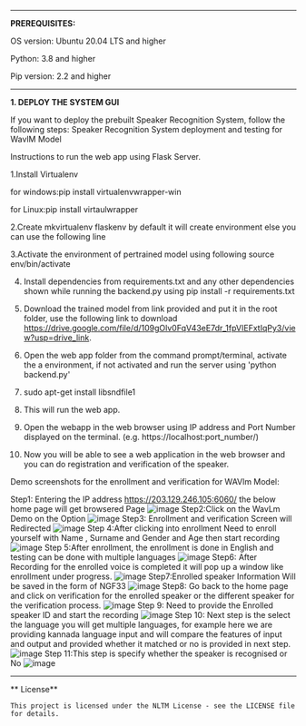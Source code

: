 
____________
**PREREQUISITES:**

OS version: Ubuntu 20.04 LTS and higher

Python: 3.8 and higher

Pip version: 2.2 and higher

------------------------------------------

**1. DEPLOY THE SYSTEM GUI**

If you want to deploy the prebuilt Speaker Recognition System, follow the following steps:
Speaker Recognition System deployment and testing for WavlM Model

Instructions to run the web app using Flask Server.

 1.Install Virtualenv 
 
 for windows:pip install virtualenvwrapper-win

 for Linux:pip install virtaulwrapper

 2.Create mkvirtualenv flaskenv by default it will create environment else you can use the following line
 
 3.Activate the environment of pertrained model using following source env/bin/activate

 4. Install dependencies from requirements.txt and any other dependencies shown while running the backend.py using pip install -r requirements.txt
   
 5. Download the trained model from link provided and put it in the root folder, use  the following link to download https://drive.google.com/file/d/109gOlv0FqV43eE7dr_1fpVIEFxtIqPy3/view?usp=drive_link.
   
 6. Open the web app folder from the command prompt/terminal, activate the a environment, if not activated and run the server using 'python backend.py'
   
 7. sudo apt-get install libsndfile1
   
 8. This will run the web app.
   
 9. Open the webapp in the web browser using IP address and Port Number displayed on the terminal. (e.g. https://localhost:port_number/)
   
 10. Now you will be able to see a web application in the web browser and you can do registration and verification of the speaker.

Demo screenshots for the enrollment and verification for WAVlm Model:

Step1: Entering the IP address  https://203.129.246.105:6060/ the below home page will get browsered Page
![image](https://github.com/SR-MEiTY/Speaker_Recognition2/assets/104900510/bbaf650c-a2d6-4e16-851a-05cf042796f8)
Step2:Click on the WavLm Demo on the Option
![image](https://github.com/SR-MEiTY/Speaker_Recognition2/assets/104900510/3c44a6f9-aeb2-44ed-9a50-84b34dbc2f58)
Step3: Enrollment and verification Screen will Redirected
![image](https://github.com/SR-MEiTY/Speaker_Recognition2/assets/104900510/23ab41b0-9318-4912-b045-dcf9b3b39cff)
Step 4:After clicking into enrollment Need to enroll yourself with Name , Surname and Gender and Age then start recording 
![image](https://github.com/SR-MEiTY/Speaker_Recognition2/assets/104900510/1f71d064-1e52-4569-b7f4-21f1b1e3e54b)
 Step 5:After enrollment, the enrollment is done in English and testing can be done with multiple languages
 ![image](https://github.com/SR-MEiTY/Speaker_Recognition2/assets/104900510/62c4839e-963b-40fa-a601-78f872a8895d)
 Step6: After Recording for the enrolled voice is completed it will pop up a window like enrollment under progress.
 ![image](https://github.com/SR-MEiTY/Speaker_Recognition2/assets/104900510/44740a78-51e2-4842-9830-54071114cc64)
 Step7:Enrolled speaker Information Will be saved in the form of NGF33
 ![image](https://github.com/SR-MEiTY/Speaker_Recognition2/assets/104900510/2b9f941f-d3fb-4444-a734-54752122d40c)
 Step8: Go back to the home page and click on verification for the enrolled speaker or the different speaker for the verification process.
 ![image](https://github.com/SR-MEiTY/Speaker_Recognition2/assets/104900510/34be2636-d029-4587-b755-e56366b5475b)
 Step 9: Need to provide the Enrolled speaker ID and start the recording 
 ![image](https://github.com/SR-MEiTY/Speaker_Recognition2/assets/104900510/41435b08-291c-4190-8564-d186bab03340)
 Step 10: Next step is the select the language you will get multiple languages, for example here we are providing kannada language input and will compare the features of input and output and provided 
 whether it matched or no is provided in next step.
 ![image](https://github.com/SR-MEiTY/Speaker_Recognition2/assets/104900510/a073307a-e99f-437b-b36a-727bd8e5175c)
 Step 11:This step is specify whether the speaker is recognised or No
 ![image](https://github.com/SR-MEiTY/Speaker_Recognition2/assets/104900510/9f925f96-c797-43e8-aede-0a35ed06aa2f)

--------------------------------------------------------------------------------------------------------------------------------------




** License**
    
    This project is licensed under the NLTM License - see the LICENSE file for details.




